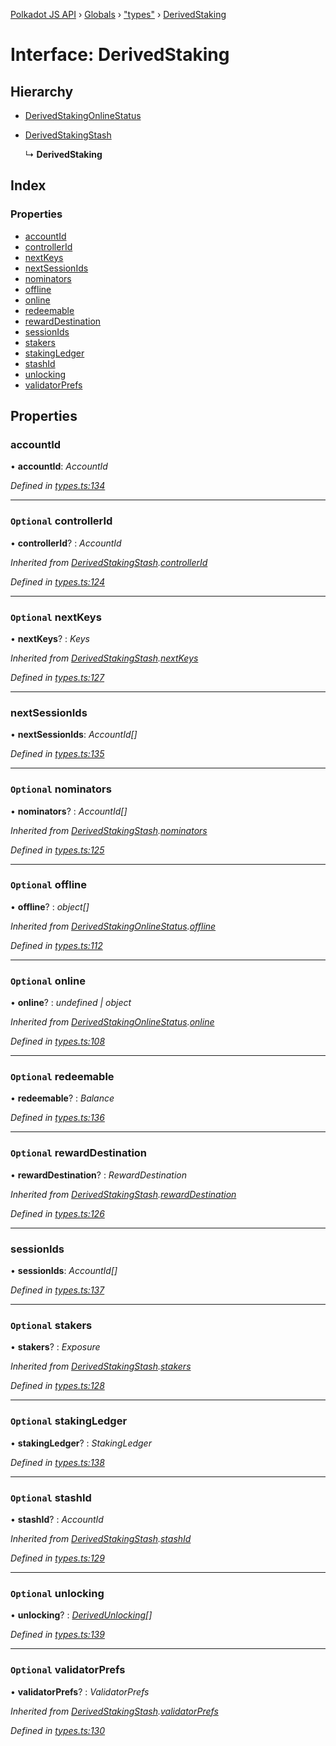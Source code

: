 [Polkadot JS API](../README.md) › [Globals](../globals.md) › ["types"](../modules/_types_.md) › [DerivedStaking](_types_.derivedstaking.md)

# Interface: DerivedStaking

## Hierarchy

* [DerivedStakingOnlineStatus](_types_.derivedstakingonlinestatus.md)

* [DerivedStakingStash](_types_.derivedstakingstash.md)

  ↳ **DerivedStaking**

## Index

### Properties

* [accountId](_types_.derivedstaking.md#accountid)
* [controllerId](_types_.derivedstaking.md#optional-controllerid)
* [nextKeys](_types_.derivedstaking.md#optional-nextkeys)
* [nextSessionIds](_types_.derivedstaking.md#nextsessionids)
* [nominators](_types_.derivedstaking.md#optional-nominators)
* [offline](_types_.derivedstaking.md#optional-offline)
* [online](_types_.derivedstaking.md#optional-online)
* [redeemable](_types_.derivedstaking.md#optional-redeemable)
* [rewardDestination](_types_.derivedstaking.md#optional-rewarddestination)
* [sessionIds](_types_.derivedstaking.md#sessionids)
* [stakers](_types_.derivedstaking.md#optional-stakers)
* [stakingLedger](_types_.derivedstaking.md#optional-stakingledger)
* [stashId](_types_.derivedstaking.md#optional-stashid)
* [unlocking](_types_.derivedstaking.md#optional-unlocking)
* [validatorPrefs](_types_.derivedstaking.md#optional-validatorprefs)

## Properties

###  accountId

• **accountId**: *AccountId*

*Defined in [types.ts:134](https://github.com/polkadot-js/api/blob/2371d6a29c/packages/api-derive/src/types.ts#L134)*

___

### `Optional` controllerId

• **controllerId**? : *AccountId*

*Inherited from [DerivedStakingStash](_types_.derivedstakingstash.md).[controllerId](_types_.derivedstakingstash.md#optional-controllerid)*

*Defined in [types.ts:124](https://github.com/polkadot-js/api/blob/2371d6a29c/packages/api-derive/src/types.ts#L124)*

___

### `Optional` nextKeys

• **nextKeys**? : *Keys*

*Inherited from [DerivedStakingStash](_types_.derivedstakingstash.md).[nextKeys](_types_.derivedstakingstash.md#optional-nextkeys)*

*Defined in [types.ts:127](https://github.com/polkadot-js/api/blob/2371d6a29c/packages/api-derive/src/types.ts#L127)*

___

###  nextSessionIds

• **nextSessionIds**: *AccountId[]*

*Defined in [types.ts:135](https://github.com/polkadot-js/api/blob/2371d6a29c/packages/api-derive/src/types.ts#L135)*

___

### `Optional` nominators

• **nominators**? : *AccountId[]*

*Inherited from [DerivedStakingStash](_types_.derivedstakingstash.md).[nominators](_types_.derivedstakingstash.md#optional-nominators)*

*Defined in [types.ts:125](https://github.com/polkadot-js/api/blob/2371d6a29c/packages/api-derive/src/types.ts#L125)*

___

### `Optional` offline

• **offline**? : *object[]*

*Inherited from [DerivedStakingOnlineStatus](_types_.derivedstakingonlinestatus.md).[offline](_types_.derivedstakingonlinestatus.md#optional-offline)*

*Defined in [types.ts:112](https://github.com/polkadot-js/api/blob/2371d6a29c/packages/api-derive/src/types.ts#L112)*

___

### `Optional` online

• **online**? : *undefined | object*

*Inherited from [DerivedStakingOnlineStatus](_types_.derivedstakingonlinestatus.md).[online](_types_.derivedstakingonlinestatus.md#optional-online)*

*Defined in [types.ts:108](https://github.com/polkadot-js/api/blob/2371d6a29c/packages/api-derive/src/types.ts#L108)*

___

### `Optional` redeemable

• **redeemable**? : *Balance*

*Defined in [types.ts:136](https://github.com/polkadot-js/api/blob/2371d6a29c/packages/api-derive/src/types.ts#L136)*

___

### `Optional` rewardDestination

• **rewardDestination**? : *RewardDestination*

*Inherited from [DerivedStakingStash](_types_.derivedstakingstash.md).[rewardDestination](_types_.derivedstakingstash.md#optional-rewarddestination)*

*Defined in [types.ts:126](https://github.com/polkadot-js/api/blob/2371d6a29c/packages/api-derive/src/types.ts#L126)*

___

###  sessionIds

• **sessionIds**: *AccountId[]*

*Defined in [types.ts:137](https://github.com/polkadot-js/api/blob/2371d6a29c/packages/api-derive/src/types.ts#L137)*

___

### `Optional` stakers

• **stakers**? : *Exposure*

*Inherited from [DerivedStakingStash](_types_.derivedstakingstash.md).[stakers](_types_.derivedstakingstash.md#optional-stakers)*

*Defined in [types.ts:128](https://github.com/polkadot-js/api/blob/2371d6a29c/packages/api-derive/src/types.ts#L128)*

___

### `Optional` stakingLedger

• **stakingLedger**? : *StakingLedger*

*Defined in [types.ts:138](https://github.com/polkadot-js/api/blob/2371d6a29c/packages/api-derive/src/types.ts#L138)*

___

### `Optional` stashId

• **stashId**? : *AccountId*

*Inherited from [DerivedStakingStash](_types_.derivedstakingstash.md).[stashId](_types_.derivedstakingstash.md#optional-stashid)*

*Defined in [types.ts:129](https://github.com/polkadot-js/api/blob/2371d6a29c/packages/api-derive/src/types.ts#L129)*

___

### `Optional` unlocking

• **unlocking**? : *[DerivedUnlocking](../modules/_types_.md#derivedunlocking)[]*

*Defined in [types.ts:139](https://github.com/polkadot-js/api/blob/2371d6a29c/packages/api-derive/src/types.ts#L139)*

___

### `Optional` validatorPrefs

• **validatorPrefs**? : *ValidatorPrefs*

*Inherited from [DerivedStakingStash](_types_.derivedstakingstash.md).[validatorPrefs](_types_.derivedstakingstash.md#optional-validatorprefs)*

*Defined in [types.ts:130](https://github.com/polkadot-js/api/blob/2371d6a29c/packages/api-derive/src/types.ts#L130)*
